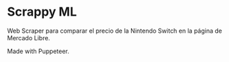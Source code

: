 # Scrappy ML

Web Scraper para comparar el precio de la Nintendo Switch en la página de Mercado Libre.

Made with Puppeteer.